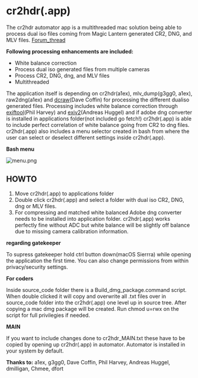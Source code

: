 # **cr2hdr(.app)** #
The cr2hdr automator app is a multithreaded mac solution being able to process dual iso files coming from Magic Lantern generated CR2, DNG, and MLV files. [Forum_thread](http://www.magiclantern.fm/forum/index.php?topic=15108.msg146822#msg146822)

**Following processing enhancements are included:**

* White balance correction
* Process dual iso generated files from multiple cameras
* Process CR2, DNG, dng, and MLV files
* Multithreaded 

The application itself is depending on cr2hdr(a1ex), mlv_dump(g3gg0, a1ex), raw2dng(a1ex) and [dcraw](https://www.cybercom.net/~dcoffin/dcraw/)(Dave Coffin) for processing the different dualiso generated files.
Processing includes white balance correction through [exiftool](http://www.sno.phy.queensu.ca/~phil/exiftool/)(Phil Harvey) and [exiv2](http://www.exiv2.org/)(Andreas Huggel) and if adobe dng converter is installed in applications folder(not included go fetch!) cr2hdr(.app)  is able to include perfect correlation of white balance going from CR2 to dng files.
cr2hdr(.app) also includes a menu selector created in bash from where the user can select or deselect different settings inside cr2hdr(.app).


**Bash menu**

![menu.png](https://bitbucket.org/repo/Gkyeq9/images/615202290-menu.png)

## HOWTO ##

1. Move cr2hdr(.app) to applications folder
2. Double click cr2hdr(.app) and select a folder with dual iso CR2, DNG, dng or MLV files. 
3. For compressing and matched white balanced Adobe dng converter needs to be installed into application folder. cr2hdr(.app) works perfectly fine without ADC but white balance will be slightly off balance due to missing camera calibration information.

**regarding gatekeeper**

To supress gatekeeper hold ctrl button down(macOS Sierrra) while opening the application the first time. You can also change permissions from within privacy/security settings.

**For coders**

Inside source_code folder there is a Build_dmg_package.command script. When double clicked it will copy and overwrite all .txt files over in source_code folder into the cr2hdr(.app) one level up in source tree. After copying a mac dmg package will be created. Run chmod u=rwx on the script for full privilegies if needed.

**MAIN**
 
If you want to include changes done to cr2hdr_MAIN.txt these have to be copied by opening up cr2hdr(.app) in automator. Automator is installed in your system by default.



**Thanks to:** a1ex, g3gg0, Dave Coffin, Phil Harvey, Andreas Huggel, dmilligan, Chmee, dfort